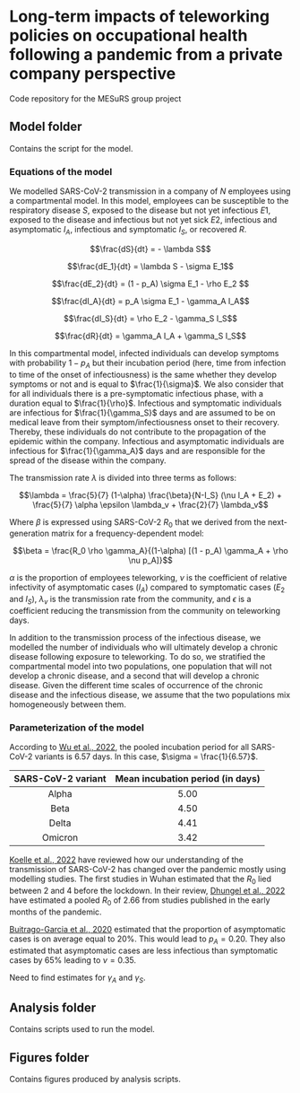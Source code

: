 # Long-term impacts of teleworking policies on occupational health following a pandemic from a private company perspective 
Code repository for the MESuRS group project

## Model folder

Contains the script for the model.

### Equations of the model

We modelled SARS-CoV-2 transmission in a company of $N$ employees using a compartmental model. In this model, employees can be susceptible to the respiratory disease $S$, exposed to the disease but not yet infectious $E1$, exposed to the disease and infectious but not yet sick $E2$, infectious and asymptomatic $I_A$, infectious and symptomatic $I_S$, or recovered $R$. 


$$\frac{dS}{dt} = - \lambda S$$

$$\frac{dE_1}{dt} = \lambda S - \sigma E_1$$

$$\frac{dE_2}{dt} = (1 - p_A) \sigma E_1 - \rho E_2 $$

$$\frac{dI_A}{dt} = p_A \sigma E_1 - \gamma_A I_A$$

$$\frac{dI_S}{dt} = \rho E_2 - \gamma_S I_S$$

$$\frac{dR}{dt} = \gamma_A I_A + \gamma_S I_S$$


In this compartmental model, infected individuals can develop symptoms with probability $1-p_A$ but their incubation period (here, time from infection to time of the onset of infectiousness) is the same whether they develop symptoms or not and is equal to $\frac{1}{\sigma}$. We also consider that for all individuals there is a pre-symptomatic infectious phase, with a duration equal to $\frac{1}{\rho}$. Infectious and symptomatic individuals are infectious for $\frac{1}{\gamma_S}$ days and are assumed to be on medical leave from their symptom/infectiousness onset to their recovery. Thereby, these individuals do not contribute to the propagation of the epidemic within the company. Infectious and asymptomatic individuals are infectious for $\frac{1}{\gamma_A}$ days and are responsible for the spread of the disease within the company.

The transmission rate $\lambda$ is divided into three terms as follows:

$$\lambda = \frac{5}{7} (1-\alpha) \frac{\beta}{N-I_S} (\nu I_A + E_2) + \frac{5}{7} \alpha \epsilon \lambda_v + \frac{2}{7} \lambda_v$$

Where $\beta$ is expressed using SARS-CoV-2 $R_0$ that we derived from the next-generation matrix for a frequency-dependent model:

$$\beta = \frac{R_0 \rho \gamma_A}{(1-\alpha) [(1 - p_A) \gamma_A + \rho \nu p_A]}$$

$\alpha$ is the proportion of employees teleworking, $\nu$ is the coefficient of relative infectivity of asymptomatic cases ($I_A$) compared to symptomatic cases ($E_2$ and $I_S$), $\lambda_v$ is the transmission rate from the community, and $\epsilon$ is a coefficient reducing the transmission from the community on teleworking days.

In addition to the transmission process of the infectious disease, we modelled the number of individuals who will ultimately develop a chronic disease following exposure to teleworking. To do so, we stratified the compartmental model into two populations, one population that will not develop a chronic disease, and a second that will develop a chronic disease. Given the different time scales of occurrence of the chronic disease and the infectious disease, we assume that the two populations mix homogeneously between them.

### Parameterization of the model

According to [Wu et al., 2022](https://doi.org/10.1001/jamanetworkopen.2022.28008), the pooled incubation period for all SARS-CoV-2 variants is 6.57 days. In this case, $\sigma = \frac{1}{6.57}$. 

| SARS-CoV-2 variant | Mean incubation period (in days) |
| :----------------: | :------------------------------: |
| Alpha              | 5.00                             |
| Beta               | 4.50                             |
| Delta              | 4.41                             |
| Omicron            | 3.42                             |

[Koelle et al., 2022](https://doi.org/10.1126/science.abm4915) have reviewed how our understanding of the transmission of SARS-CoV-2 has changed over the pandemic mostly using modelling studies. The first studies in Wuhan estimated that the $R_0$ lied between 2 and 4 before the lockdown. In their review, [Dhungel et al., 2022]( https://doi.org/10.3390/ijerph191811613) have estimated a pooled $R_0$ of 2.66 from studies published in the early months of the pandemic. 

[Buitrago-Garcia et al., 2020](https://doi.org/10.1371/journal.pmed.1003346) estimated that the proportion of asymptomatic cases is on average equal to 20%. This would lead to $p_A = 0.20$. They also estimated that asymptomatic cases are less infectious than symptomatic cases by 65% leading to $\nu = 0.35$.

Need to find estimates for $\gamma_A$ and $\gamma_S$.

## Analysis folder

Contains scripts used to run the model.

## Figures folder

Contains figures produced by analysis scripts.

